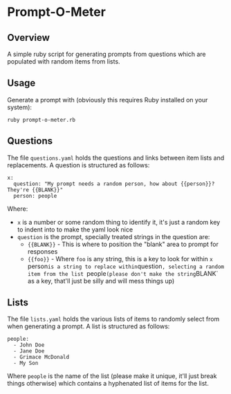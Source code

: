# Prompt-O-Meter

## Overview

A simple ruby script for generating prompts from questions which are populated with random items from lists.

## Usage

Generate a prompt with (obviously this requires Ruby installed on your system):
```
ruby prompt-o-meter.rb
```

## Questions

The file `questions.yaml` holds the questions and links between item lists and replacements. A question is structured as follows:
```
x:
  question: "My prompt needs a random person, how about {{person}}? They're {{BLANK}}"
  person: people
```
Where:
- `x` is a number or some random thing to identify it, it's just a random key to indent into to make the yaml look nice
- `question` is the prompt, specially treated strings in the question are:
    - `{{BLANK}}` - This is where to position the "blank" area to prompt for responses
    - ``{{foo}}`` - Where `foo` is any string, this is a key to look for within `x`
` `person` is a string to replace within `question`, selecting a random item from the list `people` (please don't make the string `BLANK` as a key, that'll just be silly and will mess things up) 

## Lists

The file `lists.yaml` holds the various lists of items to randomly select from when generating a prompt. A list is structured as follows:
```
people:
  - John Doe
  - Jane Doe
  - Grimace McDonald
  - My Son
```

Where `people` is the name of the list (please make it unique, it'll just break things otherwise) which contains a hyphenated list of items for the list.
